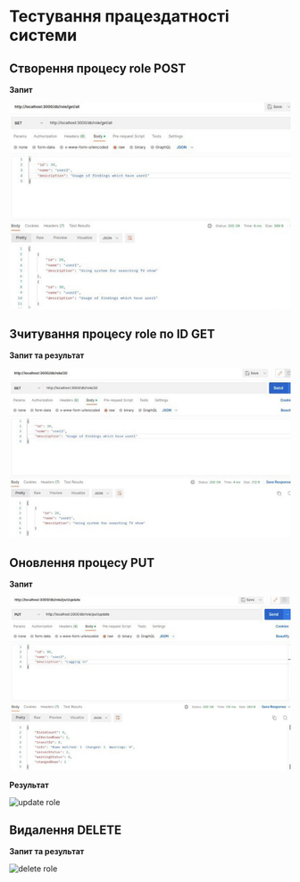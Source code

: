 # Тестування працездатності системи

## Створення процесу role POST

**Запит**

![creating role](https://github.com/mikhmol/media-content-analyze-system/blob/master/docs/test/assets/get.jpg?raw=true)

## Зчитування процесу role по ID GET

**Запит та результат**

![get role](https://github.com/mikhmol/media-content-analyze-system/blob/master/docs/test/assets/get2.jpg?raw=true)

## Оновлення процесу PUT

**Запит**

![update role](https://github.com/mikhmol/media-content-analyze-system/blob/master/docs/test/assets/put.jpg?raw=true)

**Результат**

![update role]()

## Видалення DELETE

**Запит та результат**

![delete role]()